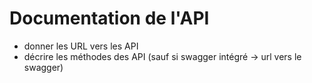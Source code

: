 # Documentation de l'API


- donner les URL vers les API
- décrire les méthodes des API (sauf si swagger intégré -> url vers le swagger)




